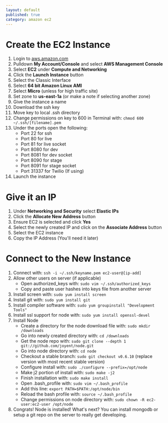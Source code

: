 ```yaml
---
layout: default
published: true
category: amazon ec2
---
```

# Create the EC2 Instance

1. Login to [aws.amazon.com](http://aws.amazon.com/)
2. Pulldown **My Account/Console** and select **AWS Management Console**
3. Select **EC2** under **Compute and Networking**
4. Click the **Launch Instance** button
5. Select the Classic Interface
6. Select **64 bit Amazon Linux AMI**
7. Select **Micro** (unless for high traffic site)
8. Set zone to **us-east-1a** (or make a note if selecting another zone)
9. Give the instance a name
10. Download the ssh key
11. Move key to local .ssh directory
12. Change permissions on key to 600 in Terminal with: `chmod 600 ~/.ssh/[filename].pem`
13. Under the ports open the following:
	* Port 22 for ssh
    * Port 80 for live
    * Port 81 for live socket
    * Port 8080 for dev
    * Port 8081 for dev socket
    * Port 8090 for stage
    * Port 8091 for stage socket
    * Port 31337 for Twilio (If using)
14. Launch the instance

# Give it an IP

1. Under **Networking and Security** select **Elastic IPs**
2. Click the **Allocate New Address** button
3. Ensure EC2 is selected and click **Yes**
4. Select the newly created IP and click on the **Associate Address** button
5. Select the EC2 instance
6. Copy the IP Address (You'll need it later)

# Connect to the New Instance

1. Connect with: `ssh -i ~/.ssh/keyname.pem ec2-user@[ip-add]`
2. Allow other users on server (if applicable)
	* Open authorized_keys with: `sudo vim ~/.ssh/authorized_keys`
    * Copy and paste user hashes into keys file from another server
3. Install screen with: `sudo yum install screen`
4. Install git with: `sudo yum install git`
5. Install compiler software with: `sudo yum groupinstall "Development Tools"`
6. Install ssl support for node with: `sudo yum install openssl-devel`
7. Install Node
	* Create a directory for the node download file with: `sudo mkdir /downloads`
    * Go into newly created directory with: `cd /downloads`
    * Get the node repo with: `sudo git clone --depth 1 git://github.com/joyent/node.git`
    * Go into node directory with: `cd node`
    * Checkout a stable branch: `sudo git checkout v0.6.10` (replace version with most recent stable version)
    * Configure install with: `sudo ./configure --prefix=/opt/node`
    * Make j2 portion of install with: `sudo make -j2`
    * Finish installation with: `sudo make install`
    * Open .bash_profile with: `sudo vim ~/.bash_profile`
    * Add this line: `export PATH=$PATH:/opt/node/bin`
    * Reload the bash profile with: `source ~/.bash_profile`
    * Change permissions on node directory with: `sudo chown -R ec2-user:ec2-user /opt/node`
8. Congrats!  Node is installed!  What's next?  You can install mongodb or setup a git repo on the server to really get developing.